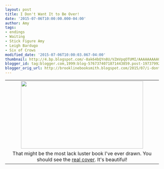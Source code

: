```yaml
---
layout: post
title: I Don't Want It to Be Over!
date: '2015-07-06T10:00:00.000-04:00'
author: Amy
tags:
- endings
- Waiting
- Stick Figure Amy
- Leigh Bardugo
- Six of Crows
modified_date: '2015-07-06T10:00:03.067-04:00'
thumbnail: http://4.bp.blogspot.com/-8ak64bQYn8U/VZmVpqOTUMI/AAAAAAAAA0A/WuesrPas2JM/s72-c/OverAmy.png
blogger_id: tag:blogger.com,1999:blog-5767374071871443859.post-1973799292369583840
blogger_orig_url: http://brooklinebooksmith.blogspot.com/2015/07/i-dont-want-it-to-be-over.html
---
```


<table align="center" cellpadding="0" cellspacing="0" class="tr-caption-container" style="margin-left: auto; margin-right: auto; text-align: center;"><tbody><tr><td style="text-align: center;"><a href="http://4.bp.blogspot.com/-8ak64bQYn8U/VZmVpqOTUMI/AAAAAAAAA0A/WuesrPas2JM/s1600/OverAmy.png" imageanchor="1" style="margin-left: auto; margin-right: auto;"><img border="0" height="223" src="http://4.bp.blogspot.com/-8ak64bQYn8U/VZmVpqOTUMI/AAAAAAAAA0A/WuesrPas2JM/s400/OverAmy.png" width="400" /></a></td></tr><tr><td class="tr-caption" style="text-align: center;">That might be the most lack luster book I've ever drawn. You should see the <a href="http://www.brooklinebooksmith-shop.com/book/9781627792127">real cover</a>. It's beautiful!</td></tr></tbody></table><br />